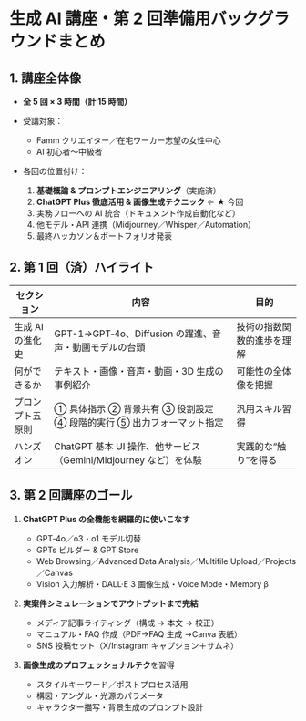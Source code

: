 # 生成 AI 講座・第 2 回準備用バックグラウンドまとめ

## 1. 講座全体像

-   **全 5 回 × 3 時間（計 15 時間）**
-   受講対象：

    -   Famm クリエイター／在宅ワーカー志望の女性中心
    -   AI 初心者〜中級者

-   各回の位置付け：

    1. **基礎概論 & プロンプトエンジニアリング**（実施済）
    2. **ChatGPT Plus 徹底活用 & 画像生成テクニック** ← ★ 今回
    3. 実務フローへの AI 統合（ドキュメント作成自動化など）
    4. 他モデル・API 連携（Midjourney／Whisper／Automation）
    5. 最終ハッカソン＆ポートフォリオ発表

## 2. 第 1 回（済）ハイライト

| セクション       | 内容                                                                 | 目的                       |
| ---------------- | -------------------------------------------------------------------- | -------------------------- |
| 生成 AI の進化史 | GPT-1→GPT‑4o、Diffusion の躍進、音声・動画モデルの台頭               | 技術の指数関数的進歩を理解 |
| 何ができるか     | テキスト・画像・音声・動画・3D 生成の事例紹介                        | 可能性の全体像を把握       |
| プロンプト五原則 | ① 具体指示 ② 背景共有 ③ 役割設定 ④ 段階的実行 ⑤ 出力フォーマット指定 | 汎用スキル習得             |
| ハンズオン       | ChatGPT 基本 UI 操作、他サービス（Gemini/Midjourney など）を体験     | 実践的な“触り”を得る       |

## 3. 第 2 回講座のゴール

1. **ChatGPT Plus の全機能を網羅的に使いこなす**

    - GPT‑4o／o3・o1 モデル切替
    - GPTs ビルダー & GPT Store
    - Web Browsing／Advanced Data Analysis／Multifile Upload／Projects／Canvas
    - Vision 入力解析・DALL·E 3 画像生成・Voice Mode・Memory β

2. **実案件シミュレーションでアウトプットまで完結**

    - メディア記事ライティング（構成 → 本文 → 校正）
    - マニュアル・FAQ 作成（PDF→FAQ 生成 →Canva 表紙）
    - SNS 投稿セット（X/Instagram キャプション＋サムネ）

3. **画像生成のプロフェッショナルテク**を習得

    - スタイルキーワード／ポストプロセス活用
    - 構図・アングル・光源のパラメータ
    - キャラクター描写・背景生成のプロンプト設計
